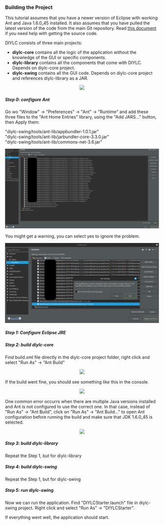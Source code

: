### Building the Project ###

This tutorial assumes that you have a newer version of Eclipse with working Ant and Java 1.6.0_45 installed. It also assumes that you have pulled the latest version of the code from the main Git repository. Read <a href="https://github.com/bancika/diy-layout-creator/blob/wiki/DownloadingSource.md">this document</a> if you need help with getting the source code.

DIYLC consists of three main projects:

- **diylc-core** contains all the logic of the application without the knowledge of the GUI or specific components.
- **diylc-library** contains all the components that come with DIYLC. Depends on diylc-core project.
- **diylc-swing** contains all the GUI code. Depends on diylc-core project and references diylc-library as a JAR.

<p align='center'><img src='https://raw.githubusercontent.com/bancika/diy-layout-creator/wiki/images/eclipse_import_9.png' /></p>

##### Step 0: configure Ant #####

Go wo "Window" -> "Preferences" -> "Ant" -> "Runtime" and add these three files to the "Ant Home Entries" library, using the "Add JARS..." button, then Apply them: 

"diylc-swing/tools/ant-lib/appbundler-1.0.1.jar" <br>
"diylc-swing/tools/ant-lib/jarbundler-core-3.3.0.jar" <br>
"diylc-swing/tools/ant-lib/commons-net-3.6.jar" <br>

<p align='center'><img src='https://raw.githubusercontent.com/M0JXD/diy-layout-creator/wiki/images/ant_bundler.png' /></p>

You might get a warning, you can select yes to ignore the problem.

<p align='center'><img src='https://raw.githubusercontent.com/M0JXD/diy-layout-creator/wiki/images/ant_bundler_problem.png' /></p>

##### Step 1: Configure Eclipse JRE #####

##### Step 2: build diylc-core #####

Find build.xml file directly in the diylc-core project folder, right click and select "Run As" -> "Ant Build"

<p align='center'><img src='https://raw.githubusercontent.com/bancika/diy-layout-creator/wiki/images/build_ant.png' /></p>

If the build went fine, you should see something like this in the console.

<p align='center'><img src='https://raw.githubusercontent.com/bancika/diy-layout-creator/wiki/images/build_success.png' /></p>

One common error occurrs when there are multiple Java versions installed and Ant is not configured to use the correct one. In that case, instead of "Run As" -> "Ant Build", click on "Run As" -> "Ant Build..." to open Ant configuration before running the build and make sure that JDK 1.6.0_45 is selected.

<p align='center'><img src='https://raw.githubusercontent.com/bancika/diy-layout-creator/wiki/images/ant_jre.png' /></p>

##### Step 3: build diylc-library #####

Repeat the Step 1, but for diylc-library

##### Step 4: build diylc-swing #####

Repeat the Step 1, but for diylc-swing

##### Step 5: run diylc-swing #####

Now we can run the application. Find "DIYLCStarter.launch" file in diylc-swing project. Right click and select "Run As" -> "DIYLCStarter".

If everything went well, the application should start.
